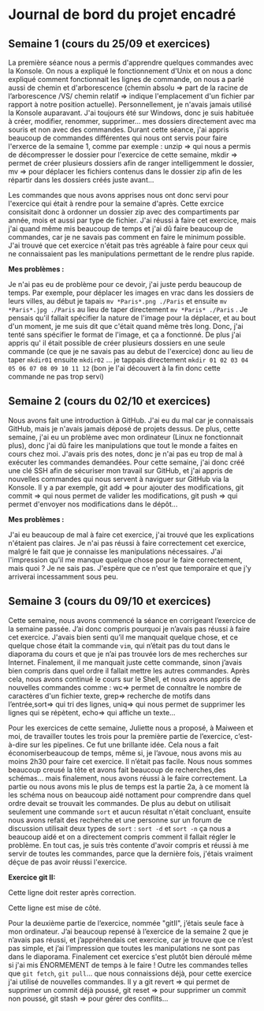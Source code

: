 # Journal de bord du projet encadré
## Semaine 1 (cours du 25/09 et exercices)
La première séance nous a permis d'apprendre quelques commandes avec la Konsole. On nous a expliqué le fonctionnement d'Unix et on nous a donc expliqué comment fonctionnait les lignes de commande, on nous a parlé aussi de chemin et d'arborescence (chemin absolu => part de la racine de l’arborescence /VS/ chemin relatif => indique l'emplacement d'un fichier par rapport à notre position actuelle).
Personnellement, je n'avais jamais utilisé la Konsole auparavant. J'ai toujours été sur Windows, donc je suis habituée à créer, modifier, renommer, supprimer... mes dossiers directement avec ma souris et non avec des commandes. Durant cette séance, j'ai appris beaucoup de commandes différentes qui nous ont servis pour faire l'erxerce de la semaine 1, comme par exemple : unzip => qui nous a permis de décompresser le dossier pour l'exercice de cette semaine, mkdir => permet de créer plusieurs dossiers afin de ranger intelligemment le dossier, mv => pour déplacer les fichiers contenus dans le dossier zip afin de les répartir dans les dossiers créés juste avant...

Les commandes que nous avons apprises nous ont donc servi pour l'exercice qui était à rendre pour la semaine d'après. Cette exrcice consisitait donc à ordonner un dossier zip avec des compartiments par année, mois et aussi par type de fichier. J'ai réussi à faire cet exercice, mais j'ai quand même mis beaucoup de temps et j'ai dû faire beaucoup de commandes, car je ne savais pas comment en faire le minimum possible. J'ai trouvé que cet exercice n'était pas très agréable à faire pour ceux qui ne connaissaient pas les manipulations permettant de le rendre plus rapide.

**Mes problèmes :** 

Je n'ai pas eu de problème pour ce devoir, j'ai juste perdu beaucoup de temps. Par exemple, pour déplacer les images en vrac dans les dossiers de leurs villes, au début je tapais `mv *Paris*.png ./Paris` et ensuite `mv *Paris*.jpg ./Paris` au lieu de taper directement `mv *Paris* ./Paris` . Je pensais qu'il fallait spécifier la nature de l'image pour la déplacer, et au bout d'un moment, je me suis dit que c'était quand même très long. Donc, j'ai tenté sans spécifier le format de l'image, et ça a fonctionné.
De plus j'ai appris qu' il était possible de créer plusieurs dossiers en une seule commande (ce que je ne savais pas au debut de l'exercice) donc au lieu de taper `mkdir01` ensuite `mkdir02` ... je tappais directement `mkdir 01 02 03 04 05 06 07 08 09 10 11 12` (bon je l'ai découvert à la fin donc cette commande ne pas trop servi)

## Semaine 2 (cours du 02/10 et exercices)
Nous avons fait une introduction à GitHub. J'ai eu du mal car je connaissais GitHub, mais je n'avais jamais déposé de projets dessus. De plus, cette semaine, j'ai eu un problème avec mon ordinateur (Linux ne fonctionnait plus), donc j'ai dû faire les manipulations que tout le monde a faites en cours chez moi. J'avais pris des notes, donc je n'ai pas eu trop de mal à exécuter les commandes demandées. Pour cette semaine, j'ai donc créé une clé SSH afin de sécuriser mon travail sur GitHub, et j'ai appris de nouvelles commandes qui nous servent à naviguer sur GitHub via la Konsole. Il y a par exemple, git add => pour ajouter des modifications, git commit => qui nous permet de valider les modifications, git push => qui permet d'envoyer nos modifications dans le dépôt...

**Mes problèmes :**

J'ai eu beaucoup de mal à faire cet exercice, j'ai trouvé que les explications n'étaient pas claires. Je n'ai pas réussi à faire correctement cet exercice, malgré le fait que je connaisse les manipulations nécessaires. J'ai l'impression qu'il me manque quelque chose pour le faire correctement, mais quoi ? Je ne sais pas. J'espère que ce n'est que temporaire et que j'y arriverai incessamment sous peu.

## Semaine 3 (cours du 09/10 et exercices)
Cette semaine, nous avons commencé la séance en corrigeant l’exercice de la semaine passée. J’ai donc compris pourquoi je n’avais pas réussi à faire cet exercice. J'avais bien senti qu’il me manquait quelque chose, et ce quelque chose était la commande `vim`, qui n’était pas du tout dans le diaporama du cours et que je n’ai pas trouvée lors de mes recherches sur Internet. Finalement, il me manquait juste cette commande, sinon j’avais bien compris dans quel ordre il fallait mettre les autres commandes.
Après cela, nous avons continué le cours sur le Shell, et nous avons appris de nouvelles commandes comme : wc=> permet de connaître le nombre de caractères d'un fichier texte, grep=> recherche de motifs dans l’entrée,sort=> qui tri des lignes, uniq=> qui nous permet de supprimer les lignes qui se répètent, echo=> qui affiche un texte...
 
Pour les exercices de cette semaine, Juliette nous a proposé, à Maiween et moi, de travailler toutes les trois pour la première partie de l’exercice, c’est-à-dire sur les pipelines. Ce fut une brillante idée. Cela nous a fait économiserbeaucoup de temps, même si, je l’avoue, nous avons mis au moins 2h30 pour faire cet exercice. Il n’était pas facile. Nous nous sommes beaucoup creusé la tête et avons fait beaucoup de recherches,des schémas...  mais finalement, nous avons réussi à le faire correctement.
La partie ou nous avons mis le plus de temps est la partie 2a, à ce moment là les schéma nous on beaucoup aidé nottament pour comprendre dans quel ordre devait se trouvait les commandes. De plus au debut on utilisait seulement une commande `sort` et aucun résultat n'était concluant, ensuite nous avons refait des recherche et une personne sur un forum de discussion utilisait deux types de `sort` : `sort -d` et `sort -n` ça nous a beaucoup aidé et on a directement compris comment il fallait régler le problème. 
En tout cas, je suis très contente d'avoir compris et réussi à me servir de toutes les commandes, parce que la dernière fois, j'étais vraiment déçue de pas avoir réussi l'exercice.

**Exercice git II:**

Cette ligne doit rester après correction.

Cette ligne est mise de côté.

Pour la deuxième partie de l’exercice, nommée "gitII", j’étais seule face à mon ordinateur. J’ai beaucoup repensé à l’exercice de la semaine 2 que je n’avais pas réussi, et j’appréhendais cet exercice, car je trouve que ce n’est pas simple, et j’ai l’impression que toutes les manipulations ne sont pas dans le diaporama.
Finalement cet exercice s'est plutôt bien déroulé même si j'ai mis ÉNORMEMENT de temps à le faire !
Outre les commandes telles que `git fetch`, `git pull`... que nous connaissions déjà, pour cette exercice j'ai utilisé de nouvelles commandes. Il y a git revert => qui permet de supprimer un commit déjà poussé, git reset => pour supprimer un commit non poussé, git stash => pour gérer des conflits...



